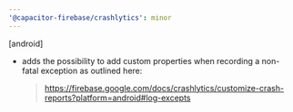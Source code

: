 ```yaml
---
'@capacitor-firebase/crashlytics': minor
---
```


[android]
- adds the possibility to add custom properties when recording a non-fatal exception as outlined here:
  > https://firebase.google.com/docs/crashlytics/customize-crash-reports?platform=android#log-excepts
